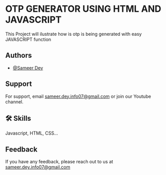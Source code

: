 
# OTP GENERATOR USING HTML AND JAVASCRIPT 

This Project will ilustrate how is otp is being generated with easy JAVASCRIPT function 


## Authors

- [@Sameer Dey](https://www.github.com/samonfire-adm)



## Support

For support, email sameer.dey.info07@gmail.com or join our Youtube  channel.


## 🛠 Skills
Javascript, HTML, CSS...


## Feedback

If you have any feedback, please reach out to us at sameer.dey.info07@gmail.com

